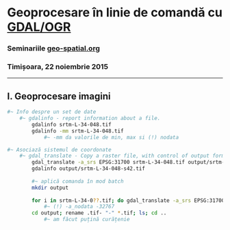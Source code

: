 # Geoprocesare în linie de comandă cu [GDAL/OGR](<http://gdal.org>)

### Seminariile [geo-spatial.org](http://www.geo-spatial.org/osgeo/timisoara2015)

### Timișoara, 22 noiembrie 2015

----------------------------

## 		I. Geoprocesare imagini

```sh
#~ Info despre un set de date
	#~ gdalinfo - report information about a file.
		gdalinfo srtm-L-34-048.tif
		gdalinfo -mm srtm-L-34-048.tif
			#~ -mm da valorile de min, max si (!) nodata

#~ Asociază sistemul de coordonate
	#~ gdal_translate - Copy a raster file, with control of output format.			
		gdal_translate -a_srs EPSG:31700 srtm-L-34-048.tif output/srtm-L-34-048-s42.tif
		gdalinfo output/srtm-L-34-048-s42.tif
		
		#~ aplică comanda în mod batch
		mkdir output
			
		for i in srtm-L-34-0??.tif; do gdal_translate -a_srs EPSG:31700 -a_nodata -32767 $i output/$i-s42.tif; done
			#~ (!) -a_nodata -32767
		cd output; rename .tif- "-" *.tif; ls; cd ..
			#~ am făcut puțină curățenie

```
